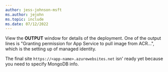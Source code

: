 ```yaml
---
author: jess-johnson-msft
ms.author: jejohn
ms.topic: include
ms.date: 07/12/2022
---
```


View the **OUTPUT** window for details of the deployment. One of the output lines is "Granting permission for App Service to pull image from ACR...", which is the setting up of managed identity.

The final site `https://<app-name>.azurewebsites.net` isn' ready yet because you need to specify MongoDB info.
